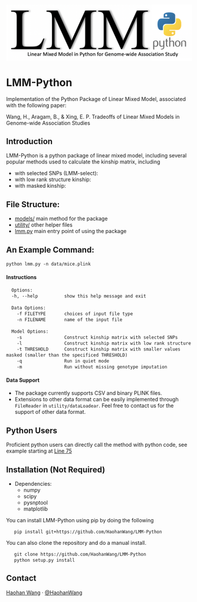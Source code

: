 ![lmm-python](lmm.png "LMM-Python")

# LMM-Python 

Implementation of the Python Package of Linear Mixed Model, associated with the following paper:

Wang, H., Aragam, B., & Xing, E. P. Tradeoffs of Linear Mixed Models in Genome-wide Association Studies

## Introduction

LMM-Python is a python package of linear mixed model, including several popular methods used to calculate the kinship matrix, including

* with selected SNPs (LMM-select):  
* with low rank structure kinship:
* with masked kinship: 

## File Structure:

* [models/](https://github.com/HaohanWang/LMM-Python/tree/master/model) main method for the package
* [utility/](https://github.com/HaohanWang/LMM-Python/tree/master/utility) other helper files
* [lmm.py](https://github.com/HaohanWang/LMM-Python/blob/master/lmm.py) main entry point of using the package

## An Example Command:

```
python lmm.py -n data/mice.plink
```
#### Instructions
```
  Options:
  -h, --help          show this help message and exit

  Data Options:
    -f FILETYPE       choices of input file type
    -n FILENAME       name of the input file

  Model Options:
    -s                Construct kinship matrix with selected SNPs
    -l                Construct kinship matrix with low rank structure
    -t THRESHOLD      Construct kinship matrix with smaller values masked (smaller than the specificed THRESHOLD)
    -q                Run in quiet mode
    -m                Run without missing genotype imputation
```
#### Data Support
* The package currently supports CSV and binary PLINK files.
* Extensions to other data format can be easily implemented through `FileReader` in `utility/dataLoadear`. Feel free to contact us for the support of other data format.

## Python Users
Proficient python users can directly call the method with python code, see example starting at [Line 75](https://github.com/HaohanWang/LMM-Python/blob/master/lmm.py#L75)

## Installation (Not Required)
* Dependencies: 
    * numpy
    * scipy
    * pysnptool
    * matplotlib

You can install LMM-Python using pip by doing the following

```
   pip install git+https://github.com/HaohanWang/LMM-Python
```

You can also clone the repository and do a manual install.
```
   git clone https://github.com/HaohanWang/LMM-Python
   python setup.py install
```

## Contact
[Haohan Wang](http://www.cs.cmu.edu/~haohanw/)
&middot;
[@HaohanWang](https://twitter.com/HaohanWang)
